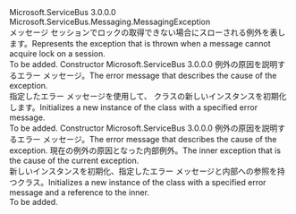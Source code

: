 <Type Name="SessionCannotBeLockedException" FullName="Microsoft.ServiceBus.Messaging.SessionCannotBeLockedException">
  <TypeSignature Language="C#" Value="public sealed class SessionCannotBeLockedException : Microsoft.ServiceBus.Messaging.MessagingException" />
  <TypeSignature Language="ILAsm" Value=".class public auto ansi serializable sealed beforefieldinit SessionCannotBeLockedException extends Microsoft.ServiceBus.Messaging.MessagingException" />
  <TypeSignature Language="DocId" Value="T:Microsoft.ServiceBus.Messaging.SessionCannotBeLockedException" />
  <TypeSignature Language="VB.NET" Value="Public NotInheritable Class SessionCannotBeLockedException&#xA;Inherits MessagingException" />
  <TypeSignature Language="F#" Value="type SessionCannotBeLockedException = class&#xA;    inherit MessagingException" />
  <AssemblyInfo>
    <AssemblyName>Microsoft.ServiceBus</AssemblyName>
    <AssemblyVersion>3.0.0.0</AssemblyVersion>
  </AssemblyInfo>
  <Base>
    <BaseTypeName>Microsoft.ServiceBus.Messaging.MessagingException</BaseTypeName>
  </Base>
  <Interfaces />
  <Docs>
    <summary><span data-ttu-id="77592-101">メッセージ セッションでロックの取得できない場合にスローされる例外を表します。</span><span class="sxs-lookup"><span data-stu-id="77592-101">Represents the exception that is thrown when a message cannot acquire lock on a session.</span></span></summary>
    <remarks>To be added.</remarks>
  </Docs>
  <Members>
    <Member MemberName=".ctor">
      <MemberSignature Language="C#" Value="public SessionCannotBeLockedException (string message);" />
      <MemberSignature Language="ILAsm" Value=".method public hidebysig specialname rtspecialname instance void .ctor(string message) cil managed" />
      <MemberSignature Language="DocId" Value="M:Microsoft.ServiceBus.Messaging.SessionCannotBeLockedException.#ctor(System.String)" />
      <MemberSignature Language="VB.NET" Value="Public Sub New (message As String)" />
      <MemberSignature Language="F#" Value="new Microsoft.ServiceBus.Messaging.SessionCannotBeLockedException : string -&gt; Microsoft.ServiceBus.Messaging.SessionCannotBeLockedException" Usage="new Microsoft.ServiceBus.Messaging.SessionCannotBeLockedException message" />
      <MemberType>Constructor</MemberType>
      <AssemblyInfo>
        <AssemblyName>Microsoft.ServiceBus</AssemblyName>
        <AssemblyVersion>3.0.0.0</AssemblyVersion>
      </AssemblyInfo>
      <Parameters>
        <Parameter Name="message" Type="System.String" />
      </Parameters>
      <Docs>
        <param name="message"><span data-ttu-id="77592-102">例外の原因を説明するエラー メッセージ。</span><span class="sxs-lookup"><span data-stu-id="77592-102">The error message that describes the cause of the exception.</span></span></param>
        <summary><span data-ttu-id="77592-103">指定したエラー メッセージを使用して、<see cref="T:Microsoft.ServiceBus.Messaging.SessionCannotBeLockedException" /> クラスの新しいインスタンスを初期化します。</span><span class="sxs-lookup"><span data-stu-id="77592-103">Initializes a new instance of the <see cref="T:Microsoft.ServiceBus.Messaging.SessionCannotBeLockedException" /> class with a specified error message.</span></span></summary>
        <remarks>To be added.</remarks>
      </Docs>
    </Member>
    <Member MemberName=".ctor">
      <MemberSignature Language="C#" Value="public SessionCannotBeLockedException (string message, Exception innerException);" />
      <MemberSignature Language="ILAsm" Value=".method public hidebysig specialname rtspecialname instance void .ctor(string message, class System.Exception innerException) cil managed" />
      <MemberSignature Language="DocId" Value="M:Microsoft.ServiceBus.Messaging.SessionCannotBeLockedException.#ctor(System.String,System.Exception)" />
      <MemberSignature Language="VB.NET" Value="Public Sub New (message As String, innerException As Exception)" />
      <MemberSignature Language="F#" Value="new Microsoft.ServiceBus.Messaging.SessionCannotBeLockedException : string * Exception -&gt; Microsoft.ServiceBus.Messaging.SessionCannotBeLockedException" Usage="new Microsoft.ServiceBus.Messaging.SessionCannotBeLockedException (message, innerException)" />
      <MemberType>Constructor</MemberType>
      <AssemblyInfo>
        <AssemblyName>Microsoft.ServiceBus</AssemblyName>
        <AssemblyVersion>3.0.0.0</AssemblyVersion>
      </AssemblyInfo>
      <Parameters>
        <Parameter Name="message" Type="System.String" />
        <Parameter Name="innerException" Type="System.Exception" />
      </Parameters>
      <Docs>
        <param name="message"><span data-ttu-id="77592-104">例外の原因を説明するエラー メッセージ。</span><span class="sxs-lookup"><span data-stu-id="77592-104">The error message that describes the cause of the exception.</span></span></param>
        <param name="innerException"><span data-ttu-id="77592-105">現在の例外の原因となった内部例外。</span><span class="sxs-lookup"><span data-stu-id="77592-105">The inner exception that is the cause of the current exception.</span></span></param>
        <summary><span data-ttu-id="77592-106">新しいインスタンスを初期化、<see cref="T:Microsoft.ServiceBus.Messaging.SessionCannotBeLockedException" />指定したエラー メッセージと内部への参照を持つクラス。</span><span class="sxs-lookup"><span data-stu-id="77592-106">Initializes a new instance of the <see cref="T:Microsoft.ServiceBus.Messaging.SessionCannotBeLockedException" /> class with a specified error message and a reference to the inner.</span></span></summary>
        <remarks>To be added.</remarks>
      </Docs>
    </Member>
  </Members>
</Type>
